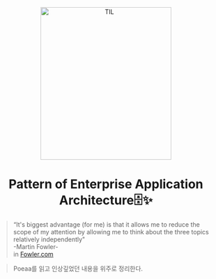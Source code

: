 

<div align="center">
    <img src="https://github.com/user-attachments/assets/bbea8819-e2eb-4078-9d3b-655fcb2ce5c3" alt="TIL" width="300" height="350">
    <h1> Pattern of Enterprise Application Architecture🗄️✨</h1>
</div>

>“It's biggest advantage (for me) is that it allows me to reduce the scope of my attention by allowing me to think about the three topics relatively independently"\
>-Martin Fowler-\
>in [Fowler.com](https://martinfowler.com/bliki/PresentationDomainDataLayering.html)

> Poeaa를 읽고 인상깊었던 내용을 위주로 정리한다.